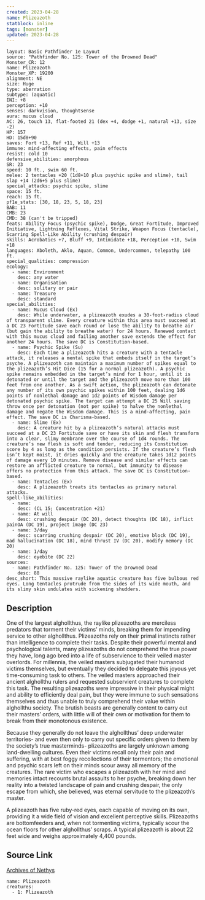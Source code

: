```yaml
---
created: 2023-04-28
name: Plizeazoth
statblock: inline
tags: [monster]
updated: 2023-04-28
---
```

```statblock
layout: Basic Pathfinder 1e Layout
source: "Pathfinder No. 125: Tower of the Drowned Dead"
Monster_CR: 12
name: Plizeazoth
Monster_XP: 19200
alignment: NE
size: Huge
type: aberration
subtype: (aquatic)
INI: +8
perception: +10
senses: darkvision, thoughtsense
aura: mucus cloud
AC: 26, touch 13, flat-footed 21 (dex +4, dodge +1, natural +13, size -2)
HP: 157
HD: 15d8+90
saves: Fort +13, Ref +11, Will +13
immune: mind-affecting effects, pain effects
resist: cold 10
defensive_abilities: amorphous
SR: 23
speed: 10 ft., swim 60 ft.
melee: 2 tentacles +20 (1d8+10 plus psychic spike and slime), tail slap +14 (2d6+5 plus slime)
special_attacks: psychic spike, slime
space: 15 ft.
reach: 15 ft.
pf1e_stats: [30, 18, 23, 5, 18, 23]
BAB: 11
CMB: 23
CMD: 38 (can't be tripped)
feats: Ability Focus (psychic spike), Dodge, Great Fortitude, Improved Initiative, Lightning Reflexes, Vital Strike, Weapon Focus (tentacle), Scarring Spell-Like Ability (crushing despair)
skills: Acrobatics +7, Bluff +9, Intimidate +18, Perception +10, Swim +18
languages: Aboleth, Aklo, Aquan, Common, Undercommon, telepathy 100 ft.
special_qualities: compression
ecology:
  - name: Environment
    desc: any water
  - name: Organisation
    desc: solitary or pair
  - name: Treasure
    desc: standard
special_abilities:
  - name: Mucus Cloud (Ex)
    desc: While underwater, a plizeazoth exudes a 30-foot-radius cloud of transparent slime. Every creature within this area must succeed at a DC 23 Fortitude save each round or lose the ability to breathe air (but gain the ability to breathe water) for 24 hours. Renewed contact with this mucus cloud and failing another save extends the effect for another 24 hours. The save DC is Constitution-based.
  - name: Psychic Spike (Su)
    desc: Each time a plizeazoth hits a creature with a tentacle attack, it releases a mental spike that embeds itself in the target’s psyche. A plizeazoth can maintain a maximum number of spikes equal to the plizeazoth’s Hit Dice (15 for a normal plizeazoth). A psychic spike remains embedded in the target’s mind for 1 hour, until it is detonated or until the target and the plizeazoth move more than 100 feet from one another. As a swift action, the plizeazoth can detonate any number of its own psychic spikes within 100 feet, dealing 1d6 points of nonlethal damage and 1d2 points of Wisdom damage per detonated psychic spike. The target can attempt a DC 25 Will saving throw once per detonation (not per spike) to halve the nonlethal damage and negate the Wisdom damage. This is a mind-affecting, pain effect. The save DC is Charisma-based.
  - name: Slime (Ex)
    desc: A creature hit by a plizeazoth’s natural attacks must succeed at a DC 23 Fortitude save or have its skin and flesh transform into a clear, slimy membrane over the course of 1d4 rounds. The creature’s new flesh is soft and tender, reducing its Constitution score by 4 as long as the condition persists. If the creature’s flesh isn’t kept moist, it dries quickly and the creature takes 1d12 points of damage every 10 minutes. Remove disease and similar effects can restore an afflicted creature to normal, but immunity to disease offers no protection from this attack. The save DC is Constitution-based.
  - name: Tentacles (Ex)
    desc: A plizeazoth treats its tentacles as primary natural attacks.
spell-like_abilities:
  - name:
    desc: (CL 15; Concentration +21)
  - name: At will
    desc: crushing despair (DC 20), detect thoughts (DC 18), inflict painOA (DC 19), project image (DC 23)
  - name: 3/day
    desc: scarring crushing despair (DC 20), emotive block (DC 19), mad hallucination (DC 18), mind thrust IV (DC 20), modify memory (DC 20)
  - name: 1/day
    desc: eyebite (DC 22)
sources:
  - name: Pathfinder No. 125: Tower of the Drowned Dead
    desc: 88
desc_short: This massive raylike aquatic creature has five bulbous red eyes. Long tentacles protrude from the sides of its wide mouth, and its slimy skin undulates with sickening shudders.
```
## Description
One of the largest alghollthus, the raylike plizeazoths are merciless predators that torment their victims’ minds, breaking them for impending service to other alghollthus. Plizeazoths rely on their primal instincts rather than intelligence to complete their tasks. Despite their powerful mental and psychological talents, many plizeazoths do not comprehend the true power they have, long ago bred into a life of subservience to their veiled master overlords. For millennia, the veiled masters subjugated their humanoid victims themselves, but eventually they decided to delegate this joyous yet time-consuming task to others. The veiled masters approached their ancient alghollthu rulers and requested subservient creatures to complete this task. The resulting plizeazoths were impressive in their physical might and ability to efficiently deal pain, but they were immune to such sensations themselves and thus unable to truly comprehend their value within alghollthu society. The brutish beasts are generally content to carry out their masters’ orders, with little will of their own or motivation for them to break from their monotonous existence.

 Because they generally do not leave the alghollthus’ deep underwater territories- and even then only to carry out specific orders given to them by the society’s true masterminds- plizeazoths are largely unknown among land-dwelling cultures. Even their victims recall only their pain and suffering, with at best foggy recollections of their tormentors; the emotional and psychic scars left on their minds scour away all memory of the creatures. The rare victim who escapes a plizeazoth with her mind and memories intact recounts brutal assaults to her psyche, breaking down her reality into a twisted landscape of pain and crushing despair, the only escape from which, she believed, was eternal servitude to the plizeazoth’s master.

 A plizeazoth has five ruby-red eyes, each capable of moving on its own, providing it a wide field of vision and excellent perceptive skills. Plizeazoths are bottomfeeders and, when not tormenting victims, typically scour the ocean floors for other alghollthus’ scraps. A typical plizeazoth is about 22 feet wide and weighs approximately 4,400 pounds.
## Source Link
[Archives of Nethys](https://aonprd.com/MonsterDisplay.aspx?ItemName=Plizeazoth)
```encounter-table
name: Plizeazoth
creatures:
  - 1: Plizeazoth
```
